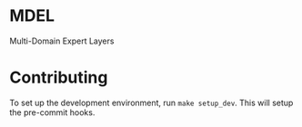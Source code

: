 # MDEL

Multi-Domain Expert Layers

# Contributing

To set up the development environment, run `make setup_dev`. This will setup the
pre-commit hooks.
